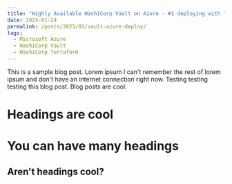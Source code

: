 ```yaml
---
title: "Highly Available HashiCorp Vault on Azure - #1 deploying with Terraform"
date: 2023-01-24
permalink: /posts/2023/01/vault-azure-deploy/
tags:
  - Microsoft Azure
  - HashiCorp Vault
  - HashiCorp Terraform
---
```


This is a sample blog post. Lorem ipsum I can't remember the rest of lorem ipsum and don't have an internet connection right now. Testing testing testing this blog post. Blog posts are cool.

# Headings are cool

# You can have many headings

## Aren't headings cool?
